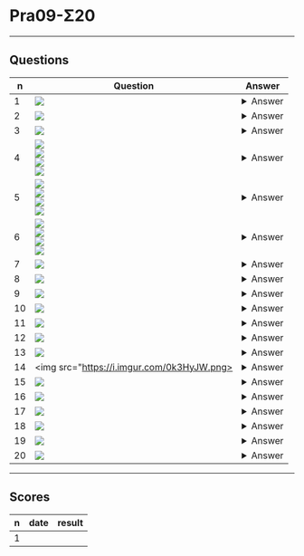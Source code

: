 # Pra09-Σ20

---

## Questions
|n|Question|Answer|
|-|--------|------|
|1|<img src="https://i.imgur.com/iSFD9Ka.png">|<details><summary>Answer</summary><img src="https://i.imgur.com/Fz9jvXE.png"></details>|
|2|<img src="https://i.imgur.com/UTCx6Oq.png">|<details><summary>Answer</summary><img src="https://i.imgur.com/1HBvBgP.png"></details>|
|3|<img src="https://i.imgur.com/JFnTkqD.png">|<details><summary>Answer</summary><img src="https://i.imgur.com/H05slJv.png"></details>|
|4|<img src="https://i.imgur.com/rNVhNiH.png"><br/><img src="https://i.imgur.com/Y20g3ve.png"><br/><img src="https://i.imgur.com/uCOXzsE.png"><br/><img src="https://i.imgur.com/Qlrpwh3.png">|<details><summary>Answer</summary><img src="https://i.imgur.com/1wkLSXb.png"></details>|
|5|<img src="https://i.imgur.com/rNVhNiH.png"><br/><img src="https://i.imgur.com/Y20g3ve.png"><br/><img src="https://i.imgur.com/uCOXzsE.png"><br/><img src="https://i.imgur.com/OGvuYNm.png">|<details><summary>Answer</summary><img src="https://i.imgur.com/aJKa50R.png"></details>|
|6|<img src="https://i.imgur.com/rNVhNiH.png"><br/><img src="https://i.imgur.com/Y20g3ve.png"><br/><img src="https://i.imgur.com/uCOXzsE.png"><br/><img src="https://i.imgur.com/X0bVIT5.png">|<details><summary>Answer</summary><img src="https://i.imgur.com/OYBq0EU.png"></details>|
|7|<img src="https://i.imgur.com/5qwGzZ9.png">|<details><summary>Answer</summary><img src="https://i.imgur.com/S18WNQy.png"></details>|
|8|<img src="https://i.imgur.com/JL2B7y5.png">|<details><summary>Answer</summary><img src="https://i.imgur.com/f01IaA9.png"></details>|
|9|<img src="https://i.imgur.com/SQNZy9J.png">|<details><summary>Answer</summary><img src="https://i.imgur.com/ktNJGB3.png"></details>|
|10|<img src="https://i.imgur.com/teHiuGB.png">|<details><summary>Answer</summary><img src="https://i.imgur.com/ITdaI8h.png"></details>|
|11|<img src="https://i.imgur.com/RfZPPX8.png">|<details><summary>Answer</summary><img src="https://i.imgur.com/TmiCcAf.png"></details>|
|12|<img src="https://i.imgur.com/kL96ois.png">|<details><summary>Answer</summary><img src="https://i.imgur.com/PeUW1Kk.png"></details>|
|13|<img src="https://i.imgur.com/JrZyprv.png">|<details><summary>Answer</summary><img src="https://i.imgur.com/T9ipgHR.png"></details>|
|14|<img src="https://i.imgur.com/0k3HyJW.png>|<details><summary>Answer</summary><img src="https://i.imgur.com/Uf7LTxJ.png"></details>|
|15|<img src="https://i.imgur.com/jWjxJnY.png">|<details><summary>Answer</summary><img src="https://i.imgur.com/Wejgai2.png"></details>|
|16|<img src="https://i.imgur.com/ICYKPWV.png">|<details><summary>Answer</summary><img src="https://i.imgur.com/P8P56At.png"></details>|
|17|<img src="https://i.imgur.com/Q7fYVSK.png">|<details><summary>Answer</summary><img src="https://i.imgur.com/eL0UbB5.png"></details>|
|18|<img src="https://i.imgur.com/6bzBjNY.png">|<details><summary>Answer</summary><img src="https://i.imgur.com/7HgkTCi.png"></details>|
|19|<img src="https://i.imgur.com/eYiBR0D.png">|<details><summary>Answer</summary><img src="https://i.imgur.com/WWwbeow.png"></details>|
|20|<img src="https://i.imgur.com/dtTxpzt.png">|<details><summary>Answer</summary><img src="https://i.imgur.com/9AKAAkD.png"></details>|

---

## Scores
|n|date|result|
|-|----|------|
|1|
